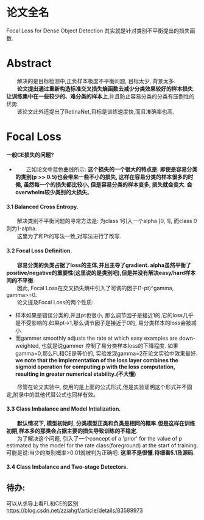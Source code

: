# 论文全名
Focal Loss for Dense Object Detection 其实就是针对类别不平衡提出的损失函数.  

# Abstract  
&emsp;&emsp;解决的是目标检测中,正负样本极度不平衡问题, 目标太少, 背景太多.  
&emsp;&emsp;**论文提出通过重新构造标准交叉损失熵函数去减少分类效果较好的样本损失.让训练集中在一些较少的、难分类的样本上**,并且防止容易分类的分类有压倒性的优势.    
&emsp;&emsp;该论文此外还提出了RetinaNet,目标是训练速度快,而且准确率也高.  

# Focal Loss 
#### 一般CE损失的问题?  
- &emsp;&emsp;正如论文中蓝色曲线所示: **这个损失的一个很大的特点是: 即使是容易分类的类别(p >> 0.5)也会带来一些不小的损失, 这样在容易分类的样本很多的时候, 虽然每一个的损失都比较小, 但是容易分类的样本变多, 损失就会变大. 会overwhelm较少类别的大损失**。
#### 3.1 Balanced Cross Entropy. 
&emsp;&emsp;解决类别不平衡问题的寻常方法是: 为class 1引入一个alpha [0, 1], 而class 0则为1-alpha.  
&emsp;&emsp;这里为了和Pt的写法一致,对写法进行了改写.  

#### 3.2 Focal Loss Definition. 
&emsp;&emsp;**容易分类的负类占据了loss的主体,并且主导了gradient. alpha虽然平衡了positive/negative的重要性(这里说的是类别吧),但是并没有解决easy/hard样本间的不平衡.**  
&emsp;&emsp;因此, Focal Loss在交叉损失熵中引入了可调的因子(1-pt)^gamma, gamma>=0.  
&emsp;&emsp;论文提及Focal Loss的两个性质:  
- 样本如果是错误分类的,并且pt也很小, 那么调节因子是接近1的,它的loss几乎是不受影响的.如果pt->1,那么调节因子是接近于0的, 易分类样本的loss会被减小.  
- 而gammer smoothly adjusts the rate at which easy examples are down-weighted, 也就是说gammer 控制了易分类样本loss的下降程度. 如果gamma=0,那么FL和CE是等价的, 实验发现gamma=2在论文实验中效果最好.  
**we note that the implementation of the loss layer combines the sigmoid operation for computing p with the loss computation, resulting in greater numerical stability.(不大懂)**  

&emsp;&emsp;尽管在论文实验中, 使用的是上面的公式形式,但是实验证明这个形式并不固定,附录中的其他代替公式也同样有效。  

#### 3.3 Class Imbalance and Model Intialization.  
&emsp;&emsp;**默认情况下, 模型初始时, 分类模型正类和负类是相同的概率.但是这样在训练初期,样本多的那类会占据主要的损失导致训练的不稳定**.  
&emsp;&emsp;为了解决这个问题, 引入了一个concept of a 'prior' for the value of p estimated by the model for the rate class(foreground) at the start of training. 可能是说:当少的类别概率>0.01就被判为正确吧. **这里不是很懂.待细看5.1及源码.**

#### 3.4 Class Imbalance and Two-stage Detectors.


## 待办:  
可以从求导上看FL和CE的区别  
https://blog.csdn.net/zziahgf/article/details/83589973  
